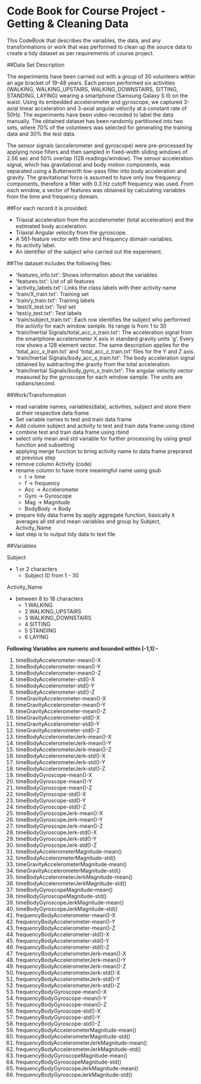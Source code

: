 # Code Book for Course Project - Getting & Cleaning Data

This CodeBook that describes the variables, the data, and any transformations or work that was performed to clean up the source data to create a tidy dataset as per requirements of course project.

##Data Set Description

The experiments have been carried out with a group of 30 volunteers within an age bracket of 19-48 years. Each person performed six activities (WALKING, WALKING_UPSTAIRS, WALKING_DOWNSTAIRS, SITTING, STANDING, LAYING) wearing a smartphone (Samsung Galaxy S II) on the waist. Using its embedded accelerometer and gyroscope, we captured 3-axial linear acceleration and 3-axial angular velocity at a constant rate of 50Hz. The experiments have been video-recorded to label the data manually. The obtained dataset has been randomly partitioned into two sets, where 70% of the volunteers was selected for generating the training data and 30% the test data.

The sensor signals (accelerometer and gyroscope) were pre-processed by applying noise filters and then sampled in fixed-width sliding windows of 2.56 sec and 50% overlap (128 readings/window). The sensor acceleration signal, which has gravitational and body motion components, was separated using a Butterworth low-pass filter into body acceleration and gravity. The gravitational force is assumed to have only low frequency components, therefore a filter with 0.3 Hz cutoff frequency was used. From each window, a vector of features was obtained by calculating variables from the time and frequency domain.

##For each record it is provided:
* Triaxial acceleration from the accelerometer (total acceleration) and the estimated body acceleration.
* Triaxial Angular velocity from the gyroscope.
* A 561-feature vector with time and frequency domain variables.
* Its activity label.
* An identifier of the subject who carried out the experiment.

##The dataset includes the following files:
* 'features_info.txt': Shows information about the variables
* 'features.txt': List of all features
* 'activity_labels.txt': Links the class labels with their activity name
* 'train/X_train.txt': Training set
* 'train/y_train.txt': Training labels
* 'test/X_test.txt': Test set
* 'test/y_test.txt': Test labels
* 'train/subject_train.txt': Each row identifies the subject who performed the activity for each window sample. Its range is from 1 to 30
* 'train/Inertial Signals/total_acc_x_train.txt': The acceleration signal from the smartphone accelerometer X axis in standard gravity units 'g'. Every row shows a 128 element vector. The same description applies for the 'total_acc_x_train.txt' and 'total_acc_z_train.txt' files for the Y and Z axis.
* 'train/Inertial Signals/body_acc_x_train.txt': The body acceleration signal obtained by subtracting the gravity from the total acceleration.
* 'train/Inertial Signals/body_gyro_x_train.txt': The angular velocity vector measured by the gyroscope for each window sample. The units are radians/second.

##Work/Transformation
* read variable names, variables(data), activities, subject and store them at their respective data frame
* Set variable names to test and train data frame
* Add column subject and activity to test and train data frame using cbind
* combine test and train data frame using rbind
* select only mean and std variable for further processing by using grepl function and subsetting
* applying merge function to bring activity name to data frame preprared at previous step
* remove column Activity (code)
* rename column to have more meaningful name using gsub
  * t -> time
  * f -> frequency
  * Acc -> Accelerometer
  * Gyro -> Gyroscope
  * Mag -> Magnitude
  * BodyBody -> Body
* prepare tidy data frame by apply aggregate function, basically it averages all std and mean variables and group by Subject, Activity_Name
* last step is to output tidy data to text file 

##Variables

Subject
- 1 or 2 characters
    * Subject ID from 1 - 30 

Activity_Name					
- between 8 to 18 characters
    - 1 WALKING 
    - 2 WALKING_UPSTAIRS 
    - 3 WALKING_DOWNSTAIRS
    - 4 SITTING
    - 5 STANDING
    - 6 LAYING 

**Following Variables are numeric and bounded within [-1,1]:-**

1. timeBodyAccelerometer-mean()-X			
2. timeBodyAccelerometer-mean()-Y
3. timeBodyAccelerometer-mean()-Z
4. timeBodyAccelerometer-std()-X
5. timeBodyAccelerometer-std()-Y
6. timeBodyAccelerometer-std()-Z
7. timeGravityAccelerometer-mean()-X
8. timeGravityAccelerometer-mean()-Y
9. timeGravityAccelerometer-mean()-Z
10. timeGravityAccelerometer-std()-X
11. timeGravityAccelerometer-std()-Y
12. timeGravityAccelerometer-std()-Z
13. timeBodyAccelerometerJerk-mean()-X
14. timeBodyAccelerometerJerk-mean()-Y
15. timeBodyAccelerometerJerk-mean()-Z
16. timeBodyAccelerometerJerk-std()-X
17. timeBodyAccelerometerJerk-std()-Y
18. timeBodyAccelerometerJerk-std()-Z
19. timeBodyGyroscope-mean()-X
20. timeBodyGyroscope-mean()-Y
21. timeBodyGyroscope-mean()-Z
22. timeBodyGyroscope-std()-X
23. timeBodyGyroscope-std()-Y
24. timeBodyGyroscope-std()-Z
25. timeBodyGyroscopeJerk-mean()-X
26. timeBodyGyroscopeJerk-mean()-Y
27. timeBodyGyroscopeJerk-mean()-Z
28. timeBodyGyroscopeJerk-std()-X
29. timeBodyGyroscopeJerk-std()-Y
30. timeBodyGyroscopeJerk-std()-Z
31. timeBodyAccelerometerMagnitude-mean()
32. timeBodyAccelerometerMagnitude-std()
33. timeGravityAccelerometerMagnitude-mean()
34. timeGravityAccelerometerMagnitude-std()
35. timeBodyAccelerometerJerkMagnitude-mean()
36. timeBodyAccelerometerJerkMagnitude-std()
37. timeBodyGyroscopeMagnitude-mean()
38. timeBodyGyroscopeMagnitude-std()
39. timeBodyGyroscopeJerkMagnitude-mean()
40. timeBodyGyroscopeJerkMagnitude-std()
41. frequencyBodyAccelerometer-mean()-X
42. frequencyBodyAccelerometer-mean()-Y
43. frequencyBodyAccelerometer-mean()-Z
44. frequencyBodyAccelerometer-std()-X
45. frequencyBodyAccelerometer-std()-Y
46. frequencyBodyAccelerometer-std()-Z
47. frequencyBodyAccelerometerJerk-mean()-X
48. frequencyBodyAccelerometerJerk-mean()-Y
49. frequencyBodyAccelerometerJerk-mean()-Z
50. frequencyBodyAccelerometerJerk-std()-X
51. frequencyBodyAccelerometerJerk-std()-Y
52. frequencyBodyAccelerometerJerk-std()-Z
53. frequencyBodyGyroscope-mean()-X
54. frequencyBodyGyroscope-mean()-Y
55. frequencyBodyGyroscope-mean()-Z
56. frequencyBodyGyroscope-std()-X
57. frequencyBodyGyroscope-std()-Y
58. frequencyBodyGyroscope-std()-Z
59. frequencyBodyAccelerometerMagnitude-mean()
60. frequencyBodyAccelerometerMagnitude-std()
61. frequencyBodyAccelerometerJerkMagnitude-mean()
62. frequencyBodyAccelerometerJerkMagnitude-std()
63. frequencyBodyGyroscopeMagnitude-mean()
64. frequencyBodyGyroscopeMagnitude-std()
65. frequencyBodyGyroscopeJerkMagnitude-mean()
66. frequencyBodyGyroscopeJerkMagnitude-std()

